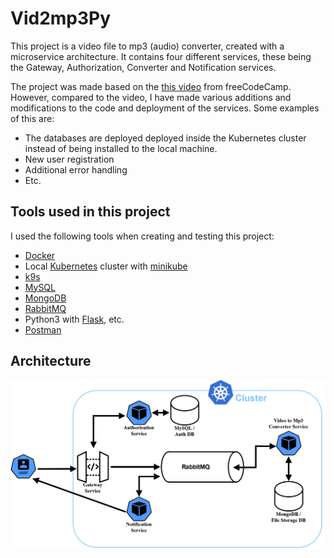 # Vid2mp3Py

This project is a video file to mp3 (audio) converter, created with a microservice architecture.
It contains four different services, these being the Gateway, Authorization, Converter and Notification services.

The project was made based on the [this video](https://www.youtube.com/watch?v=hmkF77F9TLw) from freeCodeCamp. However, compared to the video, I have made various additions and modifications to the code and deployment of the services.
Some examples of this are:
* The databases are deployed deployed inside the Kubernetes cluster instead of being installed to the local machine.
* New user registration
* Additional error handling
* Etc.

## Tools used in this project

I used the following tools when creating and testing this project:
* [Docker](https://www.docker.com/)
* Local [Kubernetes](https://kubernetes.io/) cluster with [minikube](https://minikube.sigs.k8s.io/docs/)
* [k9s](https://k9scli.io/)
* [MySQL](https://www.mysql.com/)
* [MongoDB](https://www.mongodb.com/)
* [RabbitMQ](https://www.rabbitmq.com/)
* Python3 with [Flask](https://flask.palletsprojects.com/en/3.0.x/), etc.
* [Postman](https://www.postman.com/)

## Architecture
![service architecture](img/Architecture.png)
